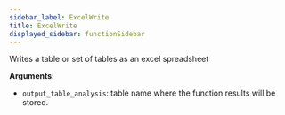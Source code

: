 ```yaml
---
sidebar_label: ExcelWrite
title: ExcelWrite
displayed_sidebar: functionSidebar
---
```


Writes a table or set of tables as an excel spreadsheet

**Arguments**:

- `output_table_analysis`: table name where the function results will be stored.

